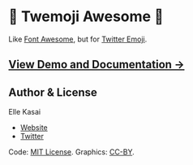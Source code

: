 # :tada: Twemoji Awesome :beer:

Like [Font Awesome](http://fontawesome.io), but for [Twitter Emoji](http://twitter.github.io/twemoji/).

## [View Demo and Documentation &rarr;](http://abr4xas.github.io/twemoji-awesome)

## Author & License

Elle Kasai

- [Website](http://ellekasai.com/about)
- [Twitter](http://twitter.com/ellekasai)

Code: [MIT License](http://ellekasai.mit-license.org).
Graphics: [CC-BY](https://creativecommons.org/licenses/by/4.0/).
